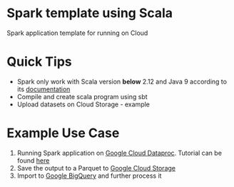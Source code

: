 # Spark template using Scala
Spark application template for running on Cloud

# Quick Tips
- Spark only work with Scala version **below** 2.12 and Java 9 according to its [documentation](https://spark.apache.org/docs/latest/)
- Compile and create scala program using sbt 
- Upload datasets on Cloud Storage - example

# Example Use Case
1. Running Spark application on [Google Cloud Dataproc](https://cloud.google.com/dataproc/). Tutorial can be found [here](https://shinesolutions.com/2015/10/14/google-cloud-dataproc-and-the-17-minute-train-challenge/)
2. Save the output to a Parquet to [Google Cloud Storage](https://cloud.google.com/storage/)
3. Import to [Google BigQuery](https://cloud.google.com/bigquery/) and further process it

